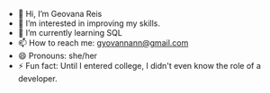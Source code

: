- 👋 Hi, I’m Geovana Reis
- 👀 I’m interested in improving my skills.
- 🌱 I’m currently learning SQL
- 📫 How to reach me: gyovannann@gmail.com
- 😄 Pronouns: she/her
- ⚡ Fun fact: Until I entered college, I didn't even know the role of a developer.

